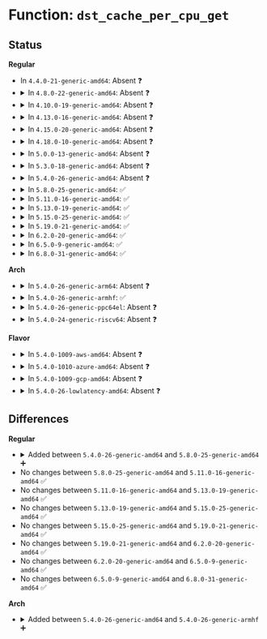 # Function: <code>dst_cache_per_cpu_get</code>

## Status
<b>Regular</b>
<ul>
<li>
In <code>4.4.0-21-generic-amd64</code>: Absent ❓
</li>
<li>
<details>
<summary>In <code>4.8.0-22-generic-amd64</code>: Absent ❓</summary>

```json
{
  "name": "dst_cache_per_cpu_get",
  "collision_type": "Unique Static",
  "inline_type": "Selective",
  "funcs": [
    {
      "addr": 18446744071586885328,
      "name": "dst_cache_per_cpu_get",
      "external": false,
      "loc": "net/core/dst_cache.c:42",
      "file": "net/core/dst_cache.c",
      "inline": "not declared, inlined",
      "caller_inline": [],
      "caller_func": [
        "net/core/dst_cache.c:dst_cache_get_ip6",
        "net/core/dst_cache.c:dst_cache_get_ip4",
        "net/core/dst_cache.c:dst_cache_get"
      ]
    }
  ],
  "symbols": [
    {
      "addr": 18446744071586885328,
      "name": "dst_cache_per_cpu_get.isra.2",
      "section": ".text",
      "bind": "STB_LOCAL",
      "size": 131
    }
  ]
}
```
</details>
</li>
<li>
<details>
<summary>In <code>4.10.0-19-generic-amd64</code>: Absent ❓</summary>

```json
{
  "name": "dst_cache_per_cpu_get",
  "collision_type": "Unique Static",
  "inline_type": "Selective",
  "funcs": [
    {
      "addr": 18446744071587079408,
      "name": "dst_cache_per_cpu_get",
      "external": false,
      "loc": "net/core/dst_cache.c:42",
      "file": "net/core/dst_cache.c",
      "inline": "not declared, inlined",
      "caller_inline": [],
      "caller_func": [
        "net/core/dst_cache.c:dst_cache_get_ip6",
        "net/core/dst_cache.c:dst_cache_get_ip4",
        "net/core/dst_cache.c:dst_cache_get"
      ]
    }
  ],
  "symbols": [
    {
      "addr": 18446744071587079408,
      "name": "dst_cache_per_cpu_get.isra.2",
      "section": ".text",
      "bind": "STB_LOCAL",
      "size": 131
    }
  ]
}
```
</details>
</li>
<li>
<details>
<summary>In <code>4.13.0-16-generic-amd64</code>: Absent ❓</summary>

```json
{
  "name": "dst_cache_per_cpu_get",
  "collision_type": "Unique Static",
  "inline_type": "Selective",
  "funcs": [
    {
      "addr": 18446744071587206816,
      "name": "dst_cache_per_cpu_get",
      "external": false,
      "loc": "net/core/dst_cache.c:42",
      "file": "net/core/dst_cache.c",
      "inline": "not declared, inlined",
      "caller_inline": [],
      "caller_func": [
        "net/core/dst_cache.c:dst_cache_get_ip6",
        "net/core/dst_cache.c:dst_cache_get_ip4",
        "net/core/dst_cache.c:dst_cache_get"
      ]
    }
  ],
  "symbols": [
    {
      "addr": 18446744071587206816,
      "name": "dst_cache_per_cpu_get.isra.3",
      "section": ".text",
      "bind": "STB_LOCAL",
      "size": 182
    }
  ]
}
```
</details>
</li>
<li>
<details>
<summary>In <code>4.15.0-20-generic-amd64</code>: Absent ❓</summary>

```json
{
  "name": "dst_cache_per_cpu_get",
  "collision_type": "Unique Static",
  "inline_type": "Selective",
  "funcs": [
    {
      "addr": 18446744071587721152,
      "name": "dst_cache_per_cpu_get",
      "external": false,
      "loc": "net/core/dst_cache.c:42",
      "file": "net/core/dst_cache.c",
      "inline": "not declared, inlined",
      "caller_inline": [],
      "caller_func": [
        "net/core/dst_cache.c:dst_cache_get_ip6",
        "net/core/dst_cache.c:dst_cache_get_ip4",
        "net/core/dst_cache.c:dst_cache_get"
      ]
    }
  ],
  "symbols": [
    {
      "addr": 18446744071587721152,
      "name": "dst_cache_per_cpu_get.isra.3",
      "section": ".text",
      "bind": "STB_LOCAL",
      "size": 188
    }
  ]
}
```
</details>
</li>
<li>
<details>
<summary>In <code>4.18.0-10-generic-amd64</code>: Absent ❓</summary>

```json
{
  "name": "dst_cache_per_cpu_get",
  "collision_type": "Unique Static",
  "inline_type": "Selective",
  "funcs": [
    {
      "addr": 18446744071588054752,
      "name": "dst_cache_per_cpu_get",
      "external": false,
      "loc": "net/core/dst_cache.c:42",
      "file": "net/core/dst_cache.c",
      "inline": "not declared, inlined",
      "caller_inline": [],
      "caller_func": [
        "net/core/dst_cache.c:dst_cache_get_ip6",
        "net/core/dst_cache.c:dst_cache_get_ip4",
        "net/core/dst_cache.c:dst_cache_get"
      ]
    }
  ],
  "symbols": [
    {
      "addr": 18446744071588054752,
      "name": "dst_cache_per_cpu_get.isra.4",
      "section": ".text",
      "bind": "STB_LOCAL",
      "size": 177
    }
  ]
}
```
</details>
</li>
<li>
<details>
<summary>In <code>5.0.0-13-generic-amd64</code>: Absent ❓</summary>

```json
{
  "name": "dst_cache_per_cpu_get",
  "collision_type": "Unique Static",
  "inline_type": "Selective",
  "funcs": [
    {
      "addr": 18446744071588230672,
      "name": "dst_cache_per_cpu_get",
      "external": false,
      "loc": "net/core/dst_cache.c:42",
      "file": "net/core/dst_cache.c",
      "inline": "not declared, inlined",
      "caller_inline": [],
      "caller_func": [
        "net/core/dst_cache.c:dst_cache_get_ip6",
        "net/core/dst_cache.c:dst_cache_get_ip4",
        "net/core/dst_cache.c:dst_cache_get"
      ]
    }
  ],
  "symbols": [
    {
      "addr": 18446744071588230672,
      "name": "dst_cache_per_cpu_get.isra.5",
      "section": ".text",
      "bind": "STB_LOCAL",
      "size": 177
    }
  ]
}
```
</details>
</li>
<li>
<details>
<summary>In <code>5.3.0-18-generic-amd64</code>: Absent ❓</summary>

```json
{
  "name": "dst_cache_per_cpu_get",
  "collision_type": "Unique Static",
  "inline_type": "Selective",
  "funcs": [
    {
      "addr": 0,
      "name": "dst_cache_per_cpu_get",
      "external": false,
      "loc": "net/core/dst_cache.c:38",
      "file": "net/core/dst_cache.c",
      "inline": "not declared, inlined",
      "caller_inline": [],
      "caller_func": [
        "net/core/dst_cache.c:dst_cache_get_ip6",
        "net/core/dst_cache.c:dst_cache_get_ip4",
        "net/core/dst_cache.c:dst_cache_get"
      ]
    }
  ],
  "symbols": [
    {
      "addr": 18446744071588567696,
      "name": "dst_cache_per_cpu_get.isra.0",
      "section": ".text",
      "bind": "STB_LOCAL",
      "size": 164
    },
    {
      "addr": 18446744071588568191,
      "name": "dst_cache_per_cpu_get.isra.0.cold",
      "section": ".text",
      "bind": "STB_LOCAL",
      "size": 18
    }
  ]
}
```
</details>
</li>
<li>
<details>
<summary>In <code>5.4.0-26-generic-amd64</code>: Absent ❓</summary>

```json
{
  "name": "dst_cache_per_cpu_get",
  "collision_type": "Unique Static",
  "inline_type": "Selective",
  "funcs": [
    {
      "addr": 18446744071588784816,
      "name": "dst_cache_per_cpu_get",
      "external": false,
      "loc": "net/core/dst_cache.c:38",
      "file": "net/core/dst_cache.c",
      "inline": "not declared, inlined",
      "caller_inline": [],
      "caller_func": [
        "net/core/dst_cache.c:dst_cache_get_ip6",
        "net/core/dst_cache.c:dst_cache_get_ip4",
        "net/core/dst_cache.c:dst_cache_get"
      ]
    }
  ],
  "symbols": [
    {
      "addr": 18446744071588784816,
      "name": "dst_cache_per_cpu_get.isra.0",
      "section": ".text",
      "bind": "STB_LOCAL",
      "size": 152
    }
  ]
}
```
</details>
</li>
<li>
<details>
<summary>In <code>5.8.0-25-generic-amd64</code>: ✅</summary>

```c
struct dst_entry * dst_cache_per_cpu_get(struct dst_cache * dst_cache, struct dst_cache_pcpu * idst)
```

```json
{
  "name": "dst_cache_per_cpu_get",
  "collision_type": "Unique Static",
  "inline_type": "No",
  "funcs": [
    {
      "addr": 18446744071589658480,
      "name": "dst_cache_per_cpu_get",
      "external": false,
      "loc": "net/core/dst_cache.c:38",
      "file": "net/core/dst_cache.c",
      "inline": "seen, unknown",
      "caller_inline": [],
      "caller_func": [
        "net/core/dst_cache.c:dst_cache_get_ip6",
        "net/core/dst_cache.c:dst_cache_get_ip4",
        "net/core/dst_cache.c:dst_cache_get"
      ]
    }
  ],
  "symbols": [
    {
      "addr": 18446744071589658480,
      "name": "dst_cache_per_cpu_get",
      "section": ".text",
      "bind": "STB_LOCAL",
      "size": 153
    }
  ]
}
```
</details>
</li>
<li>
<details>
<summary>In <code>5.11.0-16-generic-amd64</code>: ✅</summary>

```c
struct dst_entry * dst_cache_per_cpu_get(struct dst_cache * dst_cache, struct dst_cache_pcpu * idst)
```

```json
{
  "name": "dst_cache_per_cpu_get",
  "collision_type": "Unique Static",
  "inline_type": "No",
  "funcs": [
    {
      "addr": 18446744071589683120,
      "name": "dst_cache_per_cpu_get",
      "external": false,
      "loc": "net/core/dst_cache.c:38",
      "file": "net/core/dst_cache.c",
      "inline": "seen, unknown",
      "caller_inline": [],
      "caller_func": [
        "net/core/dst_cache.c:dst_cache_get_ip6",
        "net/core/dst_cache.c:dst_cache_get_ip4",
        "net/core/dst_cache.c:dst_cache_get"
      ]
    }
  ],
  "symbols": [
    {
      "addr": 18446744071589683120,
      "name": "dst_cache_per_cpu_get",
      "section": ".text",
      "bind": "STB_LOCAL",
      "size": 153
    }
  ]
}
```
</details>
</li>
<li>
<details>
<summary>In <code>5.13.0-19-generic-amd64</code>: ✅</summary>

```c
struct dst_entry * dst_cache_per_cpu_get(struct dst_cache * dst_cache, struct dst_cache_pcpu * idst)
```

```json
{
  "name": "dst_cache_per_cpu_get",
  "collision_type": "Unique Static",
  "inline_type": "No",
  "funcs": [
    {
      "addr": 18446744071589564352,
      "name": "dst_cache_per_cpu_get",
      "external": false,
      "loc": "net/core/dst_cache.c:38",
      "file": "net/core/dst_cache.c",
      "inline": "seen, unknown",
      "caller_inline": [],
      "caller_func": [
        "net/core/dst_cache.c:dst_cache_get_ip6",
        "net/core/dst_cache.c:dst_cache_get_ip4",
        "net/core/dst_cache.c:dst_cache_get"
      ]
    }
  ],
  "symbols": [
    {
      "addr": 18446744071589564352,
      "name": "dst_cache_per_cpu_get",
      "section": ".text",
      "bind": "STB_LOCAL",
      "size": 153
    }
  ]
}
```
</details>
</li>
<li>
<details>
<summary>In <code>5.15.0-25-generic-amd64</code>: ✅</summary>

```c
struct dst_entry * dst_cache_per_cpu_get(struct dst_cache * dst_cache, struct dst_cache_pcpu * idst)
```

```json
{
  "name": "dst_cache_per_cpu_get",
  "collision_type": "Unique Static",
  "inline_type": "No",
  "funcs": [
    {
      "addr": 18446744071590309792,
      "name": "dst_cache_per_cpu_get",
      "external": false,
      "loc": "net/core/dst_cache.c:38",
      "file": "net/core/dst_cache.c",
      "inline": "seen, unknown",
      "caller_inline": [],
      "caller_func": [
        "net/core/dst_cache.c:dst_cache_get_ip6",
        "net/core/dst_cache.c:dst_cache_get_ip4",
        "net/core/dst_cache.c:dst_cache_get"
      ]
    }
  ],
  "symbols": [
    {
      "addr": 18446744071590309792,
      "name": "dst_cache_per_cpu_get",
      "section": ".text",
      "bind": "STB_LOCAL",
      "size": 153
    }
  ]
}
```
</details>
</li>
<li>
<details>
<summary>In <code>5.19.0-21-generic-amd64</code>: ✅</summary>

```c
struct dst_entry * dst_cache_per_cpu_get(struct dst_cache * dst_cache, struct dst_cache_pcpu * idst)
```

```json
{
  "name": "dst_cache_per_cpu_get",
  "collision_type": "Unique Static",
  "inline_type": "No",
  "funcs": [
    {
      "addr": 18446744071591894880,
      "name": "dst_cache_per_cpu_get",
      "external": false,
      "loc": "net/core/dst_cache.c:38",
      "file": "net/core/dst_cache.c",
      "inline": "seen, unknown",
      "caller_inline": [],
      "caller_func": [
        "net/core/dst_cache.c:dst_cache_get_ip6",
        "net/core/dst_cache.c:dst_cache_get_ip4",
        "net/core/dst_cache.c:dst_cache_get"
      ]
    }
  ],
  "symbols": [
    {
      "addr": 18446744071591894880,
      "name": "dst_cache_per_cpu_get",
      "section": ".text",
      "bind": "STB_LOCAL",
      "size": 180
    }
  ]
}
```
</details>
</li>
<li>
<details>
<summary>In <code>6.2.0-20-generic-amd64</code>: ✅</summary>

```c
struct dst_entry * dst_cache_per_cpu_get(struct dst_cache * dst_cache, struct dst_cache_pcpu * idst)
```

```json
{
  "name": "dst_cache_per_cpu_get",
  "collision_type": "Unique Static",
  "inline_type": "No",
  "funcs": [
    {
      "addr": 18446744071593697472,
      "name": "dst_cache_per_cpu_get",
      "external": false,
      "loc": "net/core/dst_cache.c:38",
      "file": "net/core/dst_cache.c",
      "inline": "seen, unknown",
      "caller_inline": [],
      "caller_func": [
        "net/core/dst_cache.c:dst_cache_get_ip6",
        "net/core/dst_cache.c:dst_cache_get_ip4",
        "net/core/dst_cache.c:dst_cache_get"
      ]
    }
  ],
  "symbols": [
    {
      "addr": 18446744071593697472,
      "name": "dst_cache_per_cpu_get",
      "section": ".text",
      "bind": "STB_LOCAL",
      "size": 180
    }
  ]
}
```
</details>
</li>
<li>
<details>
<summary>In <code>6.5.0-9-generic-amd64</code>: ✅</summary>

```c
struct dst_entry * dst_cache_per_cpu_get(struct dst_cache * dst_cache, struct dst_cache_pcpu * idst)
```

```json
{
  "name": "dst_cache_per_cpu_get",
  "collision_type": "Unique Static",
  "inline_type": "No",
  "funcs": [
    {
      "addr": 18446744071594177584,
      "name": "dst_cache_per_cpu_get",
      "external": false,
      "loc": "net/core/dst_cache.c:38",
      "file": "net/core/dst_cache.c",
      "inline": "seen, unknown",
      "caller_inline": [],
      "caller_func": [
        "net/core/dst_cache.c:dst_cache_get_ip6",
        "net/core/dst_cache.c:dst_cache_get_ip4",
        "net/core/dst_cache.c:dst_cache_get"
      ]
    }
  ],
  "symbols": [
    {
      "addr": 18446744071594177584,
      "name": "dst_cache_per_cpu_get",
      "section": ".text",
      "bind": "STB_LOCAL",
      "size": 192
    }
  ]
}
```
</details>
</li>
<li>
<details>
<summary>In <code>6.8.0-31-generic-amd64</code>: ✅</summary>

```c
struct dst_entry * dst_cache_per_cpu_get(struct dst_cache * dst_cache, struct dst_cache_pcpu * idst)
```

```json
{
  "name": "dst_cache_per_cpu_get",
  "collision_type": "Unique Static",
  "inline_type": "No",
  "funcs": [
    {
      "addr": 18446744071594974112,
      "name": "dst_cache_per_cpu_get",
      "external": false,
      "loc": "net/core/dst_cache.c:38",
      "file": "net/core/dst_cache.c",
      "inline": "seen, unknown",
      "caller_inline": [],
      "caller_func": [
        "net/core/dst_cache.c:dst_cache_get_ip6",
        "net/core/dst_cache.c:dst_cache_get_ip4",
        "net/core/dst_cache.c:dst_cache_get"
      ]
    }
  ],
  "symbols": [
    {
      "addr": 18446744071594974112,
      "name": "dst_cache_per_cpu_get",
      "section": ".text",
      "bind": "STB_LOCAL",
      "size": 192
    }
  ]
}
```
</details>
</li>
</ul>
<b>Arch</b>
<ul>
<li>
<details>
<summary>In <code>5.4.0-26-generic-arm64</code>: Absent ❓</summary>

```json
{
  "name": "dst_cache_per_cpu_get",
  "collision_type": "Unique Static",
  "inline_type": "Selective",
  "funcs": [
    {
      "addr": 18446603336502353904,
      "name": "dst_cache_per_cpu_get",
      "external": false,
      "loc": "net/core/dst_cache.c:38",
      "file": "net/core/dst_cache.c",
      "inline": "not declared, inlined",
      "caller_inline": [],
      "caller_func": [
        "net/core/dst_cache.c:dst_cache_get_ip6",
        "net/core/dst_cache.c:dst_cache_get_ip4",
        "net/core/dst_cache.c:dst_cache_get"
      ]
    }
  ],
  "symbols": [
    {
      "addr": 18446603336502353904,
      "name": "dst_cache_per_cpu_get.isra.0",
      "section": ".text",
      "bind": "STB_LOCAL",
      "size": 252
    }
  ]
}
```
</details>
</li>
<li>
<details>
<summary>In <code>5.4.0-26-generic-armhf</code>: ✅</summary>

```c
struct dst_entry * dst_cache_per_cpu_get(struct dst_cache * dst_cache, struct dst_cache_pcpu * idst)
```

```json
{
  "name": "dst_cache_per_cpu_get",
  "collision_type": "Unique Static",
  "inline_type": "No",
  "funcs": [
    {
      "addr": 3235091588,
      "name": "dst_cache_per_cpu_get",
      "external": false,
      "loc": "net/core/dst_cache.c:38",
      "file": "net/core/dst_cache.c",
      "inline": "seen, unknown",
      "caller_inline": [],
      "caller_func": [
        "net/core/dst_cache.c:dst_cache_get_ip6",
        "net/core/dst_cache.c:dst_cache_get_ip4",
        "net/core/dst_cache.c:dst_cache_get"
      ]
    }
  ],
  "symbols": [
    {
      "addr": 3235091588,
      "name": "dst_cache_per_cpu_get",
      "section": ".text",
      "bind": "STB_LOCAL",
      "size": 248
    }
  ]
}
```
</details>
</li>
<li>
<details>
<summary>In <code>5.4.0-26-generic-ppc64el</code>: Absent ❓</summary>

```json
{
  "name": "dst_cache_per_cpu_get",
  "collision_type": "Unique Static",
  "inline_type": "Selective",
  "funcs": [
    {
      "addr": 13835058055295878704,
      "name": "dst_cache_per_cpu_get",
      "external": false,
      "loc": "net/core/dst_cache.c:38",
      "file": "net/core/dst_cache.c",
      "inline": "not declared, inlined",
      "caller_inline": [],
      "caller_func": [
        "net/core/dst_cache.c:dst_cache_get_ip6",
        "net/core/dst_cache.c:dst_cache_get_ip4",
        "net/core/dst_cache.c:dst_cache_get"
      ]
    }
  ],
  "symbols": [
    {
      "addr": 13835058055295878704,
      "name": "dst_cache_per_cpu_get.isra.0",
      "section": ".text",
      "bind": "STB_LOCAL",
      "size": 316
    }
  ]
}
```
</details>
</li>
<li>
<details>
<summary>In <code>5.4.0-24-generic-riscv64</code>: Absent ❓</summary>

```json
{
  "name": "dst_cache_per_cpu_get",
  "collision_type": "Unique Static",
  "inline_type": "Selective",
  "funcs": [
    {
      "addr": 18446743936278572180,
      "name": "dst_cache_per_cpu_get",
      "external": false,
      "loc": "net/core/dst_cache.c:38",
      "file": "net/core/dst_cache.c",
      "inline": "not declared, inlined",
      "caller_inline": [],
      "caller_func": [
        "net/core/dst_cache.c:dst_cache_get_ip6",
        "net/core/dst_cache.c:dst_cache_get_ip4",
        "net/core/dst_cache.c:dst_cache_get"
      ]
    }
  ],
  "symbols": [
    {
      "addr": 18446743936278572180,
      "name": "dst_cache_per_cpu_get.isra.0",
      "section": ".text",
      "bind": "STB_LOCAL",
      "size": 182
    }
  ]
}
```
</details>
</li>
</ul>
<b>Flavor</b>
<ul>
<li>
<details>
<summary>In <code>5.4.0-1009-aws-amd64</code>: Absent ❓</summary>

```json
{
  "name": "dst_cache_per_cpu_get",
  "collision_type": "Unique Static",
  "inline_type": "Selective",
  "funcs": [
    {
      "addr": 18446744071588391200,
      "name": "dst_cache_per_cpu_get",
      "external": false,
      "loc": "net/core/dst_cache.c:38",
      "file": "net/core/dst_cache.c",
      "inline": "not declared, inlined",
      "caller_inline": [],
      "caller_func": [
        "net/core/dst_cache.c:dst_cache_get_ip6",
        "net/core/dst_cache.c:dst_cache_get_ip4",
        "net/core/dst_cache.c:dst_cache_get"
      ]
    }
  ],
  "symbols": [
    {
      "addr": 18446744071588391200,
      "name": "dst_cache_per_cpu_get.isra.0",
      "section": ".text",
      "bind": "STB_LOCAL",
      "size": 152
    }
  ]
}
```
</details>
</li>
<li>
<details>
<summary>In <code>5.4.0-1010-azure-amd64</code>: Absent ❓</summary>

```json
{
  "name": "dst_cache_per_cpu_get",
  "collision_type": "Unique Static",
  "inline_type": "Selective",
  "funcs": [
    {
      "addr": 18446744071588103888,
      "name": "dst_cache_per_cpu_get",
      "external": false,
      "loc": "net/core/dst_cache.c:38",
      "file": "net/core/dst_cache.c",
      "inline": "not declared, inlined",
      "caller_inline": [],
      "caller_func": [
        "net/core/dst_cache.c:dst_cache_get_ip6",
        "net/core/dst_cache.c:dst_cache_get_ip4",
        "net/core/dst_cache.c:dst_cache_get"
      ]
    }
  ],
  "symbols": [
    {
      "addr": 18446744071588103888,
      "name": "dst_cache_per_cpu_get.isra.0",
      "section": ".text",
      "bind": "STB_LOCAL",
      "size": 152
    }
  ]
}
```
</details>
</li>
<li>
<details>
<summary>In <code>5.4.0-1009-gcp-amd64</code>: Absent ❓</summary>

```json
{
  "name": "dst_cache_per_cpu_get",
  "collision_type": "Unique Static",
  "inline_type": "Selective",
  "funcs": [
    {
      "addr": 18446744071588723376,
      "name": "dst_cache_per_cpu_get",
      "external": false,
      "loc": "net/core/dst_cache.c:38",
      "file": "net/core/dst_cache.c",
      "inline": "not declared, inlined",
      "caller_inline": [],
      "caller_func": [
        "net/core/dst_cache.c:dst_cache_get_ip6",
        "net/core/dst_cache.c:dst_cache_get_ip4",
        "net/core/dst_cache.c:dst_cache_get"
      ]
    }
  ],
  "symbols": [
    {
      "addr": 18446744071588723376,
      "name": "dst_cache_per_cpu_get.isra.0",
      "section": ".text",
      "bind": "STB_LOCAL",
      "size": 152
    }
  ]
}
```
</details>
</li>
<li>
<details>
<summary>In <code>5.4.0-26-lowlatency-amd64</code>: Absent ❓</summary>

```json
{
  "name": "dst_cache_per_cpu_get",
  "collision_type": "Unique Static",
  "inline_type": "Selective",
  "funcs": [
    {
      "addr": 18446744071588863792,
      "name": "dst_cache_per_cpu_get",
      "external": false,
      "loc": "net/core/dst_cache.c:38",
      "file": "net/core/dst_cache.c",
      "inline": "not declared, inlined",
      "caller_inline": [],
      "caller_func": [
        "net/core/dst_cache.c:dst_cache_get_ip6",
        "net/core/dst_cache.c:dst_cache_get_ip4",
        "net/core/dst_cache.c:dst_cache_get"
      ]
    }
  ],
  "symbols": [
    {
      "addr": 18446744071588863792,
      "name": "dst_cache_per_cpu_get.isra.0",
      "section": ".text",
      "bind": "STB_LOCAL",
      "size": 152
    }
  ]
}
```
</details>
</li>
</ul>

## Differences
<b>Regular</b>
<ul>
<li>
<details>
<summary>Added between <code>5.4.0-26-generic-amd64</code> and <code>5.8.0-25-generic-amd64</code> ➕</summary>

```c
struct dst_entry * dst_cache_per_cpu_get(struct dst_cache * dst_cache, struct dst_cache_pcpu * idst)
```
</details>
</li>
<li>
No changes between <code>5.8.0-25-generic-amd64</code> and <code>5.11.0-16-generic-amd64</code> ✅
</li>
<li>
No changes between <code>5.11.0-16-generic-amd64</code> and <code>5.13.0-19-generic-amd64</code> ✅
</li>
<li>
No changes between <code>5.13.0-19-generic-amd64</code> and <code>5.15.0-25-generic-amd64</code> ✅
</li>
<li>
No changes between <code>5.15.0-25-generic-amd64</code> and <code>5.19.0-21-generic-amd64</code> ✅
</li>
<li>
No changes between <code>5.19.0-21-generic-amd64</code> and <code>6.2.0-20-generic-amd64</code> ✅
</li>
<li>
No changes between <code>6.2.0-20-generic-amd64</code> and <code>6.5.0-9-generic-amd64</code> ✅
</li>
<li>
No changes between <code>6.5.0-9-generic-amd64</code> and <code>6.8.0-31-generic-amd64</code> ✅
</li>
</ul>
<b>Arch</b>
<ul>
<li>
<details>
<summary>Added between <code>5.4.0-26-generic-amd64</code> and <code>5.4.0-26-generic-armhf</code> ➕</summary>

```c
struct dst_entry * dst_cache_per_cpu_get(struct dst_cache * dst_cache, struct dst_cache_pcpu * idst)
```
</details>
</li>
</ul>

